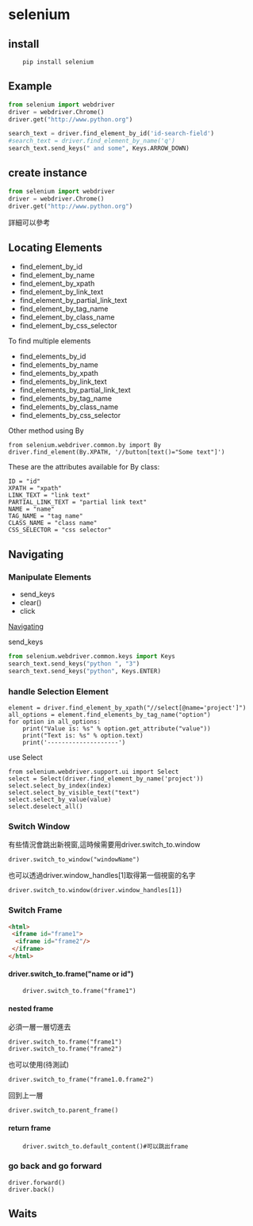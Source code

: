 # selenium 

## install 

```
    pip install selenium    
```

## Example

``` python
from selenium import webdriver
driver = webdriver.Chrome()
driver.get("http://www.python.org")

search_text = driver.find_element_by_id('id-search-field')
#search_text = driver.find_element_by_name('q')
search_text.send_keys(" and some", Keys.ARROW_DOWN)
```


## create instance

``` python
from selenium import webdriver
driver = webdriver.Chrome()
driver.get("http://www.python.org")

```
<href a = "https://selenium-python.readthedocs.io/locating-elements.html#locating-elements">詳細可以參考</a>
## Locating Elements
<ul>   
    <li>find_element_by_id</li>
    <li>find_element_by_name</li>
    <li>find_element_by_xpath</li>
    <li>find_element_by_link_text</li>
    <li>find_element_by_partial_link_text</li>
    <li>find_element_by_tag_name</li>
    <li>find_element_by_class_name</li>
    <li>find_element_by_css_selector</li>
</ul>
To find multiple elements
<ul>   
    <li>find_elements_by_id</li>
    <li>find_elements_by_name</li>
    <li>find_elements_by_xpath</li>
    <li>find_elements_by_link_text</li>
    <li>find_elements_by_partial_link_text</li>
    <li>find_elements_by_tag_name</li>
    <li>find_elements_by_class_name</li>
    <li>find_elements_by_css_selector</li>
</ul>

Other method using By

```
from selenium.webdriver.common.by import By
driver.find_element(By.XPATH, '//button[text()="Some text"]')
```
These are the attributes available for By class:
```
ID = "id"
XPATH = "xpath"
LINK_TEXT = "link text"
PARTIAL_LINK_TEXT = "partial link text"
NAME = "name"
TAG_NAME = "tag name"
CLASS_NAME = "class name"
CSS_SELECTOR = "css selector"
```

## Navigating

### Manipulate Elements 
<ul>   
    <li>send_keys</li>
    <li>clear()</li>
    <li>click</li>
</ul>

<a href = "https://selenium-python.readthedocs.io/navigating.html">Navigating</a>

send_keys
```python
from selenium.webdriver.common.keys import Keys
search_text.send_keys("python ", "3")
search_text.send_keys("python", Keys.ENTER)
```
### handle Selection Element

```
element = driver.find_element_by_xpath("//select[@name='project']")
all_options = element.find_elements_by_tag_name("option")
for option in all_options:
    print("Value is: %s" % option.get_attribute("value"))
    print("Text is: %s" % option.text)
    print('--------------------')
```
use Select
```
from selenium.webdriver.support.ui import Select
select = Select(driver.find_element_by_name('project'))
select.select_by_index(index)
select.select_by_visible_text("text")
select.select_by_value(value)
select.deselect_all()

```

### Switch Window
有些情況會跳出新視窗,這時候需要用driver.switch_to.window

```
driver.switch_to_window("windowName")
```
也可以透過driver.window_handles[1]取得第一個視窗的名字

```
driver.switch_to.window(driver.window_handles[1])   
```

### Switch Frame
```html
<html>
 <iframe id="frame1">
  <iframe id="frame2"/>
 </iframe>
</html>
```



#### driver.switch_to.frame("name or id")

```
    driver.switch_to.frame("frame1")
```
#### nested frame
必須一層一層切進去

```
driver.switch_to.frame("frame1")
driver.switch_to.frame("frame2")
```
也可以使用(待測試)
```
driver.switch_to_frame("frame1.0.frame2")
```


回到上一層
```
driver.switch_to.parent_frame()
```

#### return frame
```
    driver.switch_to.default_content()#可以跳出frame
```

### go back and go forward

```
driver.forward()
driver.back()
```

## Waits




